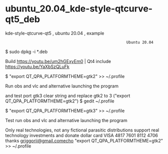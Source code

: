# ubuntu_20.04_kde-style-qtcurve-qt5_deb
kde-style-qtcurve-qt5 , ubuntu 20.04 , example

                                                          Ubuntu 20.04

$ sudo dpkg -i *.deb

Build https://youtu.be/um2hGExyEm0 | Qt4 include https://youtu.be/YaXbSzQLuFk

$ "export QT_QPA_PLATFORMTHEME=gtk2" >> ~/.profile

Run obs and vlc and alternative launching the program

and test port gtk3 clear string and replace gtk2 to 3 ("export QT_QPA_PLATFORMTHEME=gtk2") $ gedit ~/.profile

$ "export QT_QPA_PLATFORMTHEME=gtk3" >> ~/.profile

Test run obs and vlc and alternative launching the program

Only real technologies, not any fictional parasitic distributions support real technology investments and donate dollar card VISA 4817 7601 8112 4706 thanks griggorii@gmail.comecho "export QT_QPA_PLATFORMTHEME=gtk2" >> ~/.profile

